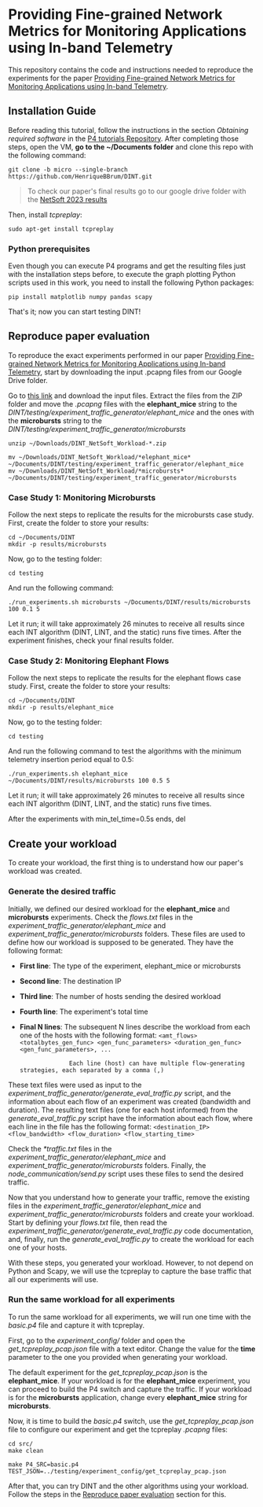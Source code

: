 # Providing Fine-grained Network Metrics for Monitoring Applications using In-band Telemetry

This repository contains the code and instructions needed to reproduce the experiments for the paper [Providing Fine-grained Network Metrics for
Monitoring Applications using In-band Telemetry](). 


## Installation Guide

Before reading this tutorial, follow the instructions in the section *Obtaining required software* in the [P4 tutorials Repository](https://github.com/p4lang/tutorials). After completing those steps, open the VM, **go to the \~/Documents folder** and clone this repo with the following command: 

```
git clone -b micro --single-branch https://github.com/HenriqueBBrum/DINT.git 
```

> To check our paper's final results go to our google drive folder with the [NetSoft 2023 results](https://drive.google.com/drive/folders/14hhirZpIgI2-LsnEub-rUIznKYLPIxZN?usp=drive_link)

Then, install *tcpreplay*:

```
sudo apt-get install tcpreplay
```

### Python prerequisites 

Even though you can execute P4 programs and get the resulting files just with the installation steps before, to execute the graph plotting Python scripts used in this work, you need to install the following Python packages:

```
pip install matplotlib numpy pandas scapy
```

That's it; now you can start testing DINT!


## Reproduce paper evaluation

To reproduce the exact experiments performed in our paper [Providing Fine-grained Network Metrics for
Monitoring Applications using In-band Telemetry](), start by downloading the input .pcapng files from our Google Drive folder.

Go to [this link](https://drive.google.com/drive/folders/1HRkH4al5L0zLIjNbyue1A147HcwH5JTM?usp=sharing) and download the input files. Extract the files from the ZIP folder and move the *.pcapng* files with the **elephant_mice** string to the *DINT/testing/experiment_traffic_generator/elephant_mice* and the ones with the **microbursts** string to the *DINT/testing/experiment_traffic_generator/microbursts*

```
unzip ~/Downloads/DINT_NetSoft_Workload-*.zip
```

```
mv ~/Downloads/DINT_NetSoft_Workload/*elephant_mice* ~/Documents/DINT/testing/experiment_traffic_generator/elephant_mice
mv ~/Downloads/DINT_NetSoft_Workload/*microbursts* ~/Documents/DINT/testing/experiment_traffic_generator/microbursts
```

### Case Study 1: Monitoring Microbursts 

Follow the next steps to replicate the results for the microbursts case study. First, create the folder to store your results:

```
cd ~/Documents/DINT
mkdir -p results/microbursts
```

Now, go to the testing folder:

```
cd testing
```

And run the following command:

```
./run_experiments.sh microbursts ~/Documents/DINT/results/microbursts 100 0.1 5
```

Let it run; it will take approximately 26 minutes to receive all results since each INT algorithm (DINT, LINT, and the static) runs five times. After the experiment finishes, check your final results folder.


### Case Study 2: Monitoring Elephant Flows

Follow the next steps to replicate the results for the elephant flows case study. First, create the folder to store your results:

```
cd ~/Documents/DINT
mkdir -p results/elephant_mice
```

Now, go to the testing folder:

```
cd testing
```

And run the following command to test the algorithms with the minimum telemetry insertion period equal to 0.5:

```
./run_experiments.sh elephant_mice ~/Documents/DINT/results/microbursts 100 0.5 5
```

Let it run; it will take approximately 26 minutes to receive all results since each INT algorithm (DINT, LINT, and the static) runs five times. 

After the experiments with min_tel_time=0.5s ends, del

## Create your workload

To create your workload, the first thing is to understand how our paper's workload was created. 

### Generate the desired traffic

Initially, we defined our desired workload for the **elephant_mice** and **microbursts** experiments. Check the *flows.txt* files in the *experiment_traffic_generator/elephant_mice* and *experiment_traffic_generator/microbursts* folders. These files are used to define how our workload is supposed to be generated. They have the following format:

- **First line**: 		The type of the experiment, elephant_mice or microbursts
- **Second line**: 		The destination IP
- **Third line**: 		The number of hosts sending the desired workload
- **Fourth line**: 		The experiment's total time
- **Final N lines**: 	The subsequent N lines describe the workload from each one of the hosts with the following format:
                    `<amt_flows> <totalbytes_gen_func> <gen_func_parameters> <duration_gen_func> <gen_func_parameters>, ...` 
                    
                    Each line (host) can have multiple flow-generating  strategies, each separated by a comma (,)
 	

These text files were used as input to the *experiment_traffic_generator/generate_eval_traffic.py* script, and the information about each flow of an experiment was created (bandwidth and duration). The resulting text files (one for each host informed) from the *generate_eval_traffic.py* script have the information about each flow, where each line in the file has the following format:
			`<destination_IP> <flow_bandwidth> <flow_duration> <flow_starting_time>`

Check the *\*traffic.txt* files in the *experiment_traffic_generator/elephant_mice* and *experiment_traffic_generator/microbursts* folders. Finally, the *node_communication/send.py* script uses these files to send the desired traffic.

Now that you understand how to generate your traffic, remove the existing files in the *experiment_traffic_generator/elephant_mice* and *experiment_traffic_generator/microbursts* folders and create your workload. Start by defining your *flows.txt* file, then read the *experiment_traffic_generator/generate_eval_traffic.py* code documentation, and, finally, run the *generate_eval_traffic.py* to create the workload for each one of your hosts.

With these steps, you generated your workload. However, to not depend on Python and Scapy, we will use the tcpreplay to capture the base traffic that all our experiments will use.


### Run the same workload for all experiments

To run the same workload for all experiments, we will run one time with the *basic.p4* file and capture it with tcpreplay. 

First, go to the *experiment_config/* folder and open the *get_tcpreplay_pcap.json* file with a text editor. Change the value for the **time** parameter to the one you provided when generating your workload. 

The default experiment for the *get_tcpreplay_pcap.json* is the **elephant_mice**. If your workload is for the **elephant_mice** experiment, you can proceed to build the P4 switch and capture the traffic. If your workload is for the **microbursts** application, change every **elephant_mice** string for  **microbursts**.

Now, it is time to build the *basic.p4* switch, use the *get_tcpreplay_pcap.json* file to configure our experiment and get the tcpreplay *.pcapng* files:

```
cd src/
make clean
```
```
make P4_SRC=basic.p4 TEST_JSON=../testing/experiment_config/get_tcpreplay_pcap.json 
```

After that, you can try DINT and the other algorithms using your workload. Follow the steps in the [Reproduce paper evaluation](#Reproduce-paper-evaluation) section for this.